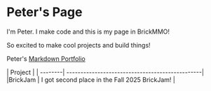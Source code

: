 # Peter's Page

I'm Peter. I make code and this is my page in BrickMMO!



So excited to make cool projects and build things!

Peter's [Markdown Portfolio](https://pslempers.github.io/)

| Project |
| --------| ------------------------------------------------|
|BrickJam | I got second place in the Fall 2025 BrickJam!   |

